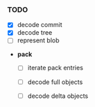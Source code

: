 ### TODO

* [x] decode commit
* [x] decode tree
* [ ] represent blob
* **pack**
   * [ ] iterate pack entries
   * [ ] decode full objects
   * [ ] decode delta objects

